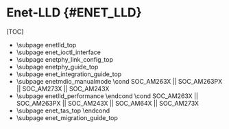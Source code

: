 # Enet-LLD {#ENET_LLD}

[TOC]

- \subpage enetlld_top
- \subpage enet_ioctl_interface
- \subpage enetphy_link_config_top
- \subpage enetphy_guide_top
- \subpage enet_integration_guide_top
- \subpage enetmdio_manualmode
\cond SOC_AM263X || SOC_AM263PX || SOC_AM273X || SOC_AM243X
- \subpage enetlld_performance
\endcond
\cond SOC_AM263X || SOC_AM263PX || SOC_AM243X || SOC_AM64X || SOC_AM273X
- \subpage enet_tas_top
\endcond
- \subpage enet_migration_guide_top